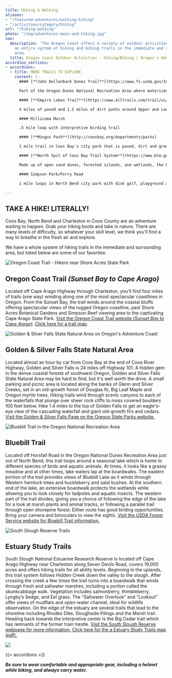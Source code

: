 ```yaml
---
title: Hiking & Walking
aliases:
- "/featured-adventures/walking-hiking"
- "/activities/category/hiking"
url: "/hiking-walking"
photo: "/img/adventures-main-and-hiking.jpg"
seo:
  description: 'The Oregon Coast offers a variety of outdoor activities including
    an entire system of hiking and biking trails in the immediate and surrounding
    area. '
  title: Oregon Coast Outdoor Activities - Hiking/Biking | Oregon's Adventure Coast
accordion_sections:
- accordions:
  - title: MORE TRAILS TO EXPLORE
    content: |-
      #### [**John Dellenback Dunes Trail**](https://www.fs.usda.gov/Internet/FSE_DOCUMENTS/stelprdb5427142.pdf)

      Part of the Oregon Dunes National Recreation Area where motorized vehicles are prohibited. 2.7 Miles of the Dellenback trail leads to the beach, but the hike will seem longer as hikers are walking on soft, open sand.  There is also an easier interpretive loop hike.

      #### [**Empire Lakes Trail**](https://www.alltrails.com/trail/us/oregon/lower-empire-lake-loop)

      4 miles of paved and 1.5 miles of dirt paths around Upper and Lower Empire Lakes in Coos Bay.

      #### Millicoma Marsh

      .5 mile loop with interpretive birding trail

      #### [**Mingus Park**](http://coosbay.org/departments/parks)

      1 mile trail in Coos Bay's city park that is paved, dirt and gravel, includes a secluded Zen garden, a Japanese inspired bridge over the pond in the middle of park, and an outdoor stage for musical events.

      #### [**North Spit of Coos Bay Trail System**](https://www.blm.gov/visit/north-spit)

      Made up of open sand dunes, forested islands, and wetlands, the North Spit of Coos Bay is at the southern-most end of a series of sand dunes extending along the Oregon coastline from Florence to Coos Bay. There are 10 miles of hiking/horse trails, sand driving roads, an undeveloped staging area and miles of beach waiting for you to explore. The North Spit of Coos Bay is home to the threatened western snowy plover. From March 15 to September 15 each year, access restrictions are in place on the dry sand along the ocean shore to protect the nesting birds.

      #### Simpson Park/Ferry Road

      1 mile loops in North Bend city park with disk golf, playground and other amenities.

---
```

## TAKE A HIKE! LITERALLY!

Coos Bay, North Bend and Charleston in Coos County are an adventure waiting to happen. Grab your hiking boots and take in nature. There are many levels of difficulty, so whatever your skill level, we think you’ll find a way to breathe in the fresh air and explore.

We have a whole system of hiking trails in the immediate and surrounding area, but listed below are some of our favorites:

![Oregon Coast Trail - Hikers near Shore Acres State Park](/img/hiking-shore-acres-kids.jpg)

## Oregon Coast Trail _(Sunset Bay to Cape Arago)_

Located off Cape Arago Highway through Charleston, you’ll find four miles of trails (one way) winding along one of the most spectacular coastlines in Oregon. From the Sunset Bay, the trail winds around the coastal bluffs offering spectacular views of the rugged Oregon coastline, past Shore Acres Botanical Gardens and Simpson Reef viewing area to the captivating Cape Arago State Park. [Visit the Oregon Coast Trail website _(Sunset Bay to Cape Arago)_](https://www.oregon.gov/oprd/PARKS/Pages/OCT_main.aspx).  [Click here for a trail map](https://www.oregon.gov/oprd/PARKS/docs/OCT_g.pdf).

<div class="margin-50px-top"></div>

![Golden & Silver Falls State Natural Area on Oregon's Adventure Coast](/img/hiking-falls-woman-dog.jpg)

## Golden & Silver Falls State Natural Area

Located almost an hour by car from Coos Bay at the end of Coos River Highway, Golden and Silver Falls is 24 miles off Highway 101. A hidden gem in the dense coastal forests of southwest Oregon, Golden and Silver Falls State Natural Area may be hard to find, but it's well worth the drive. A small parking and picnic area is located along the banks of Glenn and Silver Creeks, set in an old-growth forest of Douglas fir, Big Leaf Maple and Oregon myrtle trees. Hiking trails wind through scenic canyons to each of the waterfalls that plunge over sheer rock cliffs to moss covered boulders 100 feet below. Hike 1.4 miles to the top of Golden Falls to get an eagle's-eye view of the cascading waterfall and giant old-growth firs and cedars. [Visit the Golden & Silver Falls Page on the Oregon State Parks website.](https://oregonstateparks.org/index.cfm?do=parkPage.dsp_parkPage&parkId=67)

<div class="margin-50px-top"></div>

![Bluebill Trail in the Oregon National Recreation Area](/img/hiking-bluebill-trail.jpg)

## Bluebill Trail

Located off Horsfall Road in the Oregon National Dunes Recreation Area just out of North Bend, this trail loops around a seasonal lake which is home to different species of birds and aquatic animals. At times, it looks like a grassy meadow and at other times, lake waters lap at the boardwalks. The eastern portion of the trail provides views of Bluebill Lake as it winds through Western hemlock trees and huckleberry and salal bushes. At the southern end of the lake, an extensive boardwalk protects the wetlands while allowing you to look closely for tadpoles and aquatic insects. The western part of the trail divides, giving you a choice of following the edge of the lake for a look at marsh plants and animal tracks, or following a parallel trail through open shorepine forest. Either route has good birding opportunities. Bring your camera and binoculars to view the sights. [Visit the USDA Forest Service website for Bluebill Trail information.](https://www.fs.usda.gov/recarea/siuslaw/recarea/?recid=42649)

<div class="margin-50px-top"></div>

![South Slough Reserve Trails](/img/hiking-boardwalk-field.jpg)

## Estuary Study Trails

South Slough National Estuarine Research Reserve is located off Cape Arago Highway near Charleston along Seven Devils Road, covers 19,000 acres and offers hiking trails for all ability levels. Beginning in the uplands,  this trail system follows Hidden Creek down the valley to the slough.  After crossing the creek a few times the trail turns into a boardwalk that winds through fresh and saltwater marshes, including a portion called the skunkcabbage walk.  Vegetation includes salmonberry, thimbleberry, Lyngby’s Sedge, and Eel grass.  The “Saltwater Overlook” and “Lookout” offer views of mudflats and open-water channel, ideal for wildlife observation.  On the edge of the estuary are several trails that lead to the shoreline including Rhodes Dike, Sloughside Pilings and the Marsh trail.  Heading back towards the interpretive center is the Big Cedar trail which has remnants of the former train trestle. [Visit the South Slough Reserve webpage for more information.](https://www.oregon.gov/DSL/SS/Pages/About.aspx) [Click here for the a Estuary Study Trails map (pdf).](https://www.oregon.gov/dsl/SS/Documents/south_slough_brochure_0415.pdf)

<div class="margin-50px-top"></div>

![](/img/hiking-dunes-alt.jpg)

{{< accordions >}}

**_Be sure to wear comfortable and appropriate gear, including a helmet while biking, and always carry water._**